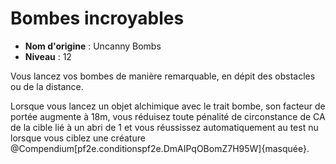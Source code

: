 # Bombes incroyables

 * **Nom d'origine** : Uncanny Bombs
 * **Niveau** : 12


<p>Vous lancez vos bombes de manière remarquable, en dépit des obstacles ou de la distance.</p>
<p>Lorsque vous lancez un objet alchimique avec le trait bombe, son facteur de portée augmente à 18m, vous réduisez toute pénalité de circonstance de CA de la cible lié à un abri de 1 et vous réussissez automatiquement au test nu lorsque vous ciblez une créature @Compendium[pf2e.conditionspf2e.DmAIPqOBomZ7H95W]{masquée}.</p>